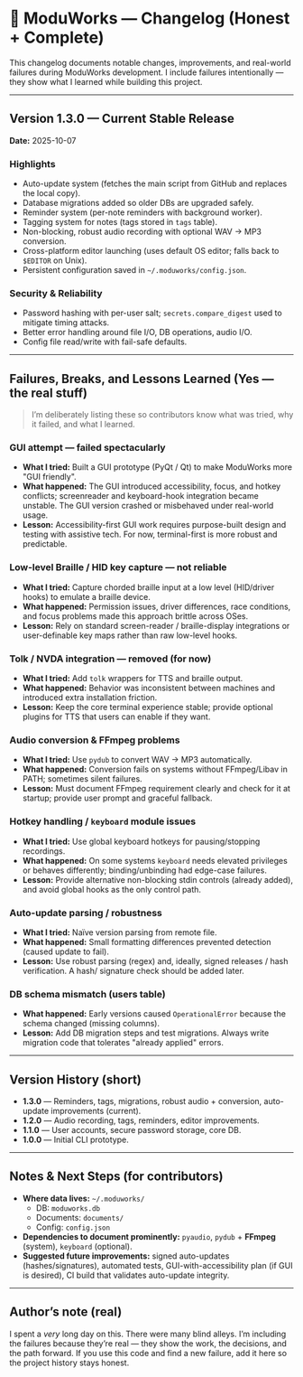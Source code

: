 # 🧾 ModuWorks — Changelog (Honest + Complete)

This changelog documents notable changes, improvements, and real-world failures during ModuWorks development.
I include failures intentionally — they show what I learned while building this project.

---

## Version 1.3.0 — Current Stable Release
**Date:** 2025-10-07

### Highlights
- Auto-update system (fetches the main script from GitHub and replaces the local copy).
- Database migrations added so older DBs are upgraded safely.
- Reminder system (per-note reminders with background worker).
- Tagging system for notes (tags stored in `tags` table).
- Non-blocking, robust audio recording with optional WAV → MP3 conversion.
- Cross-platform editor launching (uses default OS editor; falls back to `$EDITOR` on Unix).
- Persistent configuration saved in `~/.moduworks/config.json`.

### Security & Reliability
- Password hashing with per-user salt; `secrets.compare_digest` used to mitigate timing attacks.
- Better error handling around file I/O, DB operations, audio I/O.
- Config file read/write with fail-safe defaults.

---

## Failures, Breaks, and Lessons Learned (Yes — the real stuff)
> I’m deliberately listing these so contributors know what was tried, why it failed, and what I learned.

### GUI attempt — failed spectacularly
- **What I tried:** Built a GUI prototype (PyQt / Qt) to make ModuWorks more "GUI friendly".
- **What happened:** The GUI introduced accessibility, focus, and hotkey conflicts; screenreader and keyboard-hook integration became unstable. The GUI version crashed or misbehaved under real-world usage.
- **Lesson:** Accessibility-first GUI work requires purpose-built design and testing with assistive tech. For now, terminal-first is more robust and predictable.

### Low-level Braille / HID key capture — not reliable
- **What I tried:** Capture chorded braille input at a low level (HID/driver hooks) to emulate a braille device.
- **What happened:** Permission issues, driver differences, race conditions, and focus problems made this approach brittle across OSes.
- **Lesson:** Rely on standard screen-reader / braille-display integrations or user-definable key maps rather than raw low-level hooks.

### Tolk / NVDA integration — removed (for now)
- **What I tried:** Add `tolk` wrappers for TTS and braille output.
- **What happened:** Behavior was inconsistent between machines and introduced extra installation friction.
- **Lesson:** Keep the core terminal experience stable; provide optional plugins for TTS that users can enable if they want.

### Audio conversion & FFmpeg problems
- **What I tried:** Use `pydub` to convert WAV → MP3 automatically.
- **What happened:** Conversion fails on systems without FFmpeg/Libav in PATH; sometimes silent failures.
- **Lesson:** Must document FFmpeg requirement clearly and check for it at startup; provide user prompt and graceful fallback.

### Hotkey handling / `keyboard` module issues
- **What I tried:** Use global keyboard hotkeys for pausing/stopping recordings.
- **What happened:** On some systems `keyboard` needs elevated privileges or behaves differently; binding/unbinding had edge-case failures.
- **Lesson:** Provide alternative non-blocking stdin controls (already added), and avoid global hooks as the only control path.

### Auto-update parsing / robustness
- **What I tried:** Naïve version parsing from remote file.
- **What happened:** Small formatting differences prevented detection (caused update to fail).
- **Lesson:** Use robust parsing (regex) and, ideally, signed releases / hash verification. A hash/ signature check should be added later.

### DB schema mismatch (users table)
- **What happened:** Early versions caused `OperationalError` because the schema changed (missing columns).
- **Lesson:** Add DB migration steps and test migrations. Always write migration code that tolerates "already applied" errors.

---

## Version History (short)
- **1.3.0** — Reminders, tags, migrations, robust audio + conversion, auto-update improvements (current).
- **1.2.0** — Audio recording, tags, reminders, editor improvements.
- **1.1.0** — User accounts, secure password storage, core DB.
- **1.0.0** — Initial CLI prototype.

---

## Notes & Next Steps (for contributors)
- **Where data lives:** `~/.moduworks/`  
  - DB: `moduworks.db`  
  - Documents: `documents/`  
  - Config: `config.json`
- **Dependencies to document prominently:** `pyaudio`, `pydub` + **FFmpeg** (system), `keyboard` (optional).  
- **Suggested future improvements:** signed auto-updates (hashes/signatures), automated tests, GUI-with-accessibility plan (if GUI is desired), CI build that validates auto-update integrity.

---

## Author’s note (real)
I spent a *very* long day on this. There were many blind alleys. I’m including the failures because they’re real — they show the work, the decisions, and the path forward. If you use this code and find a new failure, add it here so the project history stays honest.

